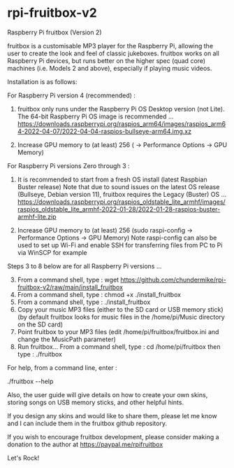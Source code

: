 # rpi-fruitbox-v2
Raspberry Pi fruitbox (Version 2)

fruitbox is a customisable MP3 player for the Raspberry Pi, allowing the user to create the look and feel of classic jukeboxes.
fruitbox works on all Raspberry Pi devices, but runs better on the higher spec (quad core) machines (i.e. Models 2 and above),
especially if playing music videos.

Installation is as follows:

For Raspberry Pi version 4 (recommended) :

1. fruitbox only runs under the Raspberry Pi OS Desktop version (not Lite). The 64-bit Raspberry Pi OS image is recommended ...
   https://downloads.raspberrypi.org/raspios_arm64/images/raspios_arm64-2022-04-07/2022-04-04-raspios-bullseye-arm64.img.xz

2. Increase GPU memory to (at least) 256 ( -> Performance Options -> GPU Memory)

    
For Raspberry Pi versions Zero through 3 :

1. It is recommended to start from a fresh OS install (latest Raspbian Buster release)
   Note that due to sound issues on the latest OS release (Bullseye, Debian version 11), fruitbox requires the Legacy (Buster) OS ...
   https://downloads.raspberrypi.org/raspios_oldstable_lite_armhf/images/raspios_oldstable_lite_armhf-2022-01-28/2022-01-28-raspios-buster-armhf-lite.zip

2. Increase GPU memory to (at least) 256 (sudo raspi-config -> Performance Options -> GPU Memory)
   Note raspi-config can also be used to set up Wi-Fi and enable SSH for transferring files from PC to Pi via WinSCP for example


Steps 3 to 8 below are for all Raspberry Pi versions ...

3. From a command shell, type : wget https://github.com/chundermike/rpi-fruitbox-v2/raw/main/install_fruitbox
4. From a command shell, type : chmod +x ./install_fruitbox
5. From a command shell, type : ./install_fruitbox
6. Copy your music MP3 files (either to the SD card or USB memory stick)
   (by default fruitbox looks for music files in the /home/pi/Music directory on the SD card)
7. Point fruitbox to your MP3 files (edit /home/pi/fruitbox/fruitbox.ini and change the MusicPath parameter)
8. Run fruitbox...
   From a command shell, type : cd /home/pi/fruitbox
   then type : ./fruitbox
   

For help, from a command line, enter :

  ./fruitbox --help


Also, the user guide will give details on how to create your own skins, storing songs on USB memory sticks, and other helpful hints.

If you design any skins and would like to share them, please let me know and I can include them in the fruitbox github
repository.

If you wish to encourage fruitbox development, please consider making a donation to the author at https://paypal.me/rpifruitbox

Let's Rock!
